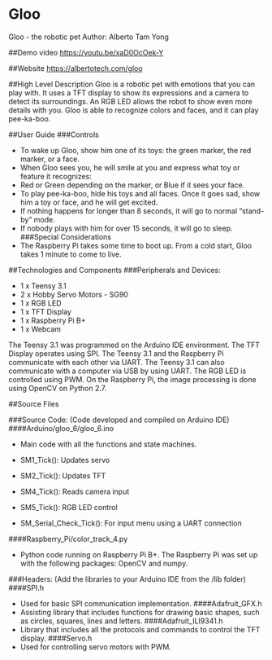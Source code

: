 # Gloo
Gloo - the robotic pet
Author: Alberto Tam Yong

##Demo video
https://youtu.be/xaD0OcOek-Y

##Website
https://albertotech.com/gloo

##High Level Description
Gloo is a robotic pet with emotions that you can play with. It uses a TFT display to show its expressions and a camera to detect its surroundings. An RGB LED allows the robot to show even more details with you. Gloo is able to recognize colors and faces, and it can play pee-ka-boo.

##User Guide
###Controls
- To wake up Gloo, show him one of its toys: the green marker, the red marker, or a face.
- When Gloo sees you, he will smile at you and express what toy or feature it recognizes:
- Red or Green depending on the marker, or Blue if it sees your face.
- To play pee-ka-boo, hide his toys and all faces. Once it goes sad, show him a toy or face, and he will get excited.
- If nothing happens for longer than 8 seconds, it will go to normal “stand-by” mode.
- If nobody plays with him for over 15 seconds, it will go to sleep.
###Special Considerations
- The Raspberry Pi takes some time to boot up. From a cold start, Gloo takes 1 minute to come to live.

##Technologies and Components
###Peripherals and Devices:
- 1 x Teensy 3.1
- 2 x Hobby Servo Motors - SG90
- 1 x RGB LED
- 1 x TFT Display
- 1 x Raspberry Pi B+
- 1 x Webcam 

The Teensy 3.1 was programmed on the Arduino IDE environment. The TFT Display operates using SPI. The Teensy 3.1 and the Raspberry Pi communicate with each other via UART. The Teensy 3.1 can also communicate with a computer via USB by using UART. The RGB LED is controlled using PWM. On the Raspberry Pi, the image processing is done using OpenCV on Python 2.7.

##Source Files

###Source Code: (Code developed and compiled on Arduino IDE)
####Arduino/gloo_6/gloo_6.ino
- Main code with all the functions and state machines.

- SM1_Tick(): Updates servo
- SM2_Tick(): Updates TFT
- SM4_Tick(): Reads camera input
- SM5_Tick(): RGB LED control
- SM_Serial_Check_Tick(): For input menu using a UART connection

####Raspberry_Pi/color_track_4.py
- Python code running on Raspberry Pi B+. The Raspberry Pi was set up with the following packages: OpenCV and numpy.

###Headers: (Add the libraries to your Arduino IDE from the /lib folder)
####SPI.h
- Used for basic SPI communication implementation.
####Adafruit_GFX.h
- Assisting library that includes functions for drawing basic shapes, such as circles, squares, lines and letters.
####Adafruit_ILI9341.h
- Library that includes all the protocols and commands to control the TFT display.
####Servo.h
- Used for controlling servo motors with PWM.
